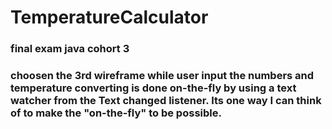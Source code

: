 # TemperatureCalculator

### final exam java cohort 3

### choosen the 3rd wireframe while user input the numbers and temperature converting is done on-the-fly by using a text watcher from the Text changed listener.  Its one way I can think of to make the "on-the-fly" to be possible.
